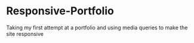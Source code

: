 # Responsive-Portfolio
Taking my first attempt at a portfolio and using media queries to make the site responsive
